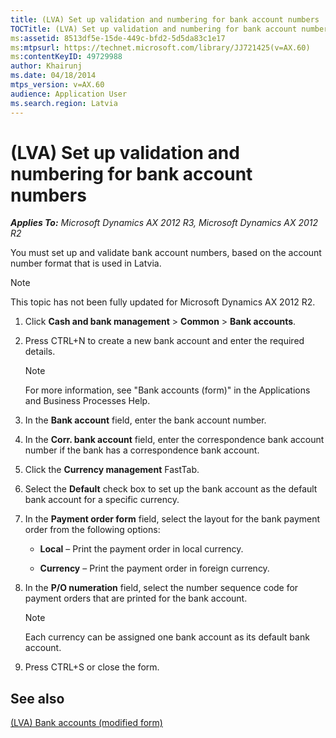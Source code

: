 ```yaml
---
title: (LVA) Set up validation and numbering for bank account numbers
TOCTitle: (LVA) Set up validation and numbering for bank account numbers
ms:assetid: 8513df5e-15de-449c-bfd2-5d5da83c1e17
ms:mtpsurl: https://technet.microsoft.com/library/JJ721425(v=AX.60)
ms:contentKeyID: 49729988
author: Khairunj
ms.date: 04/18/2014
mtps_version: v=AX.60
audience: Application User
ms.search.region: Latvia
---
```


# (LVA) Set up validation and numbering for bank account numbers 


_**Applies To:** Microsoft Dynamics AX 2012 R3, Microsoft Dynamics AX 2012 R2_

You must set up and validate bank account numbers, based on the account number format that is used in Latvia.


> [!NOTE]
> <P>This topic has not been fully updated for Microsoft Dynamics AX 2012 R2.</P>



1.  Click **Cash and bank management** \> **Common** \> **Bank accounts**.

2.  Press CTRL+N to create a new bank account and enter the required details.
    

    > [!NOTE]
    > <P>For more information, see "Bank accounts (form)" in the Applications and Business Processes Help.</P>



3.  In the **Bank account** field, enter the bank account number.

4.  In the **Corr. bank account** field, enter the correspondence bank account number if the bank has a correspondence bank account.

5.  Click the **Currency management** FastTab.

6.  Select the **Default** check box to set up the bank account as the default bank account for a specific currency.

7.  In the **Payment order form** field, select the layout for the bank payment order from the following options:
    
      - **Local** – Print the payment order in local currency.
    
      - **Currency** – Print the payment order in foreign currency.

8.  In the **P/O numeration** field, select the number sequence code for payment orders that are printed for the bank account.
    

    > [!NOTE]
    > <P>Each currency can be assigned one bank account as its default bank account.</P>



9.  Press CTRL+S or close the form.

## See also

[(LVA) Bank accounts (modified form)](https://technet.microsoft.com/library/jj721426\(v=ax.60\))

  


